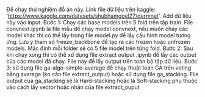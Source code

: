 Để chạy thử nghiệm đồ án này.
Link file dữ liệu trên kaggle: 'https://www.kaggle.com/datasets/shubhamgoel27/dermnet'. Add dữ liệu này vào input.
Bước 1: Chạy các base models trên 5 fold trên tập train. File convnext.ipynb là file mẫu để chạy model convnext, nếu muốn chạy các model khác thì có thể lấy trong file model.py để lấy cấu hình model tương ứng. Lưu ý tham số freeze_backbone để tạo ra các frozen hoặc unfrozen models. Mặc định mỗi folder sẽ có 5 file model trên từng fold.
Bước 2: Sau khi chạy xong thì có thể xử dụng file extract output .ipynb để lấy các output của các model đã chạy. File này để lấy output trên toàn bộ tập dữ liệu.
Bước 3: sử dụng file ga-algo-simple-average để chạy thuật toán GA trên voting bằng average (ko cần file extract_output) hoặc sử dụng file ga_stacking. File output của ga_stacking sẽ là Hard-stacking hoặc là Soft-stacking phụ thuộc vào cách lấy vector hoặc nhãn của file extract_ouput
